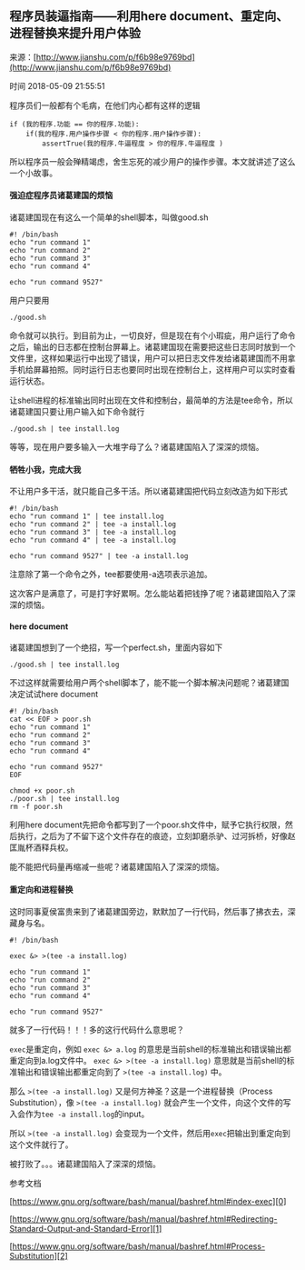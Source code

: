 ## 程序员装逼指南——利用here document、重定向、进程替换来提升用户体验

来源：[http://www.jianshu.com/p/f6b98e9769bd](http://www.jianshu.com/p/f6b98e9769bd)

时间 2018-05-09 21:55:51


程序员们一般都有个毛病，在他们内心都有这样的逻辑

``` 
if (我的程序.功能 == 你的程序.功能):
    if(我的程序.用户操作步骤 < 你的程序.用户操作步骤):
        assertTrue(我的程序.牛逼程度 > 你的程序.牛逼程度 )
```

所以程序员一般会殚精竭虑，舍生忘死的减少用户的操作步骤。本文就讲述了这么一个小故事。

  
#### 强迫症程序员诸葛建国的烦恼

诸葛建国现在有这么一个简单的shell脚本，叫做good.sh

``` 
#! /bin/bash
echo "run command 1"
echo "run command 2"
echo "run command 3"
echo "run command 4"

echo "run command 9527"
```

用户只要用

``` 
./good.sh
```


命令就可以执行。到目前为止，一切良好，但是现在有个小瑕疵，用户运行了命令之后，输出的日志都在控制台屏幕上。诸葛建国现在需要把这些日志同时放到一个文件里，这样如果运行中出现了错误，用户可以把日志文件发给诸葛建国而不用拿手机给屏幕拍照。同时运行日志也要同时出现在控制台上，这样用户可以实时查看运行状态。

让shell进程的标准输出同时出现在文件和控制台，最简单的方法是tee命令，所以诸葛建国只要让用户输入如下命令就行

``` 
./good.sh | tee install.log
```

等等，现在用户要多输入一大堆字母了么？诸葛建国陷入了深深的烦恼。

  
#### 牺牲小我，完成大我

不让用户多干活，就只能自己多干活。所以诸葛建国把代码立刻改造为如下形式

``` 
#! /bin/bash
echo "run command 1" | tee install.log
echo "run command 2" | tee -a install.log
echo "run command 3" | tee -a install.log
echo "run command 4" | tee -a install.log

echo "run command 9527" | tee -a install.log
```

注意除了第一个命令之外，tee都要使用-a选项表示追加。

这次客户是满意了，可是打字好累啊。怎么能站着把钱挣了呢？诸葛建国陷入了深深的烦恼。

  
#### here document

诸葛建国想到了一个绝招，写一个perfect.sh，里面内容如下

``` 
./good.sh | tee install.log
```

不过这样就需要给用户两个shell脚本了，能不能一个脚本解决问题呢？诸葛建国决定试试here document

``` 
#! /bin/bash
cat << EOF > poor.sh
echo "run command 1"
echo "run command 2"
echo "run command 3"
echo "run command 4"

echo "run command 9527"
EOF

chmod +x poor.sh
./poor.sh | tee install.log
rm -f poor.sh
```

利用here document先把命令都写到了一个poor.sh文件中，赋予它执行权限，然后执行，之后为了不留下这个文件存在的痕迹，立刻卸磨杀驴、过河拆桥，好像赵匡胤杯酒释兵权。

能不能把代码量再缩减一些呢？诸葛建国陷入了深深的烦恼。

  
#### 重定向和进程替换

这时同事夏侯富贵来到了诸葛建国旁边，默默加了一行代码，然后事了拂衣去，深藏身与名。

``` 
#! /bin/bash

exec &> >(tee -a install.log)

echo "run command 1"
echo "run command 2"
echo "run command 3"
echo "run command 4"

echo "run command 9527"
```

就多了一行代码！！！多的这行代码什么意思呢？


`exec`是重定向，例如 `exec &> a.log` 的意思是当前shell的标准输出和错误输出都重定向到a.log文件中。 `exec &> >(tee -a install.log)` 意思就是当前shell的标准输出和错误输出都重定向到了 `>(tee -a install.log)` 中。

那么 `>(tee -a install.log)` 又是何方神圣？这是一个进程替换（Process Substitution），像 `>(tee -a install.log)` 就会产生一个文件，向这个文件的写入会作为`tee -a install.log`的input。

所以 `>(tee -a install.log)` 会变现为一个文件，然后用`exec`把输出到重定向到这个文件就行了。

被打败了。。。诸葛建国陷入了深深的烦恼。

        
参考文档

[https://www.gnu.org/software/bash/manual/bashref.html#index-exec][0]

[https://www.gnu.org/software/bash/manual/bashref.html#Redirecting-Standard-Output-and-Standard-Error][1]

[https://www.gnu.org/software/bash/manual/bashref.html#Process-Substitution][2]
    

  

[0]: https://link.jianshu.com?t=https%3A%2F%2Fwww.gnu.org%2Fsoftware%2Fbash%2Fmanual%2Fbashref.html%23index-exec
[1]: https://link.jianshu.com?t=https%3A%2F%2Fwww.gnu.org%2Fsoftware%2Fbash%2Fmanual%2Fbashref.html%23Redirecting-Standard-Output-and-Standard-Error
[2]: https://link.jianshu.com?t=https%3A%2F%2Fwww.gnu.org%2Fsoftware%2Fbash%2Fmanual%2Fbashref.html%23Process-Substitution